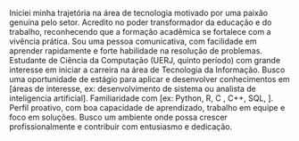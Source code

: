 Iniciei minha trajetória na área de tecnologia motivado por uma paixão genuína pelo setor.
Acredito no poder transformador da educação e do trabalho, reconhecendo que a formação acadêmica se fortalece com a vivência prática.
Sou uma pessoa comunicativa, com facilidade em aprender rapidamente e forte habilidade na resolução de problemas.
Estudante de Ciência da Computação (UERJ, quinto período) com grande interesse em iniciar a carreira na área de Tecnologia da Informação.
Busco uma oportunidade de estágio para aplicar e desenvolver conhecimentos em [áreas de interesse, ex: desenvolvimento de sistema ou analista de inteligencia artificial].
Familiaridade com [ex: Python, R, C , C++, SQL, ]. Perfil proativo, com boa capacidade de aprendizado, trabalho em equipe e foco em soluções.
Busco um ambiente onde possa crescer profissionalmente e contribuir com entusiasmo e dedicação.

